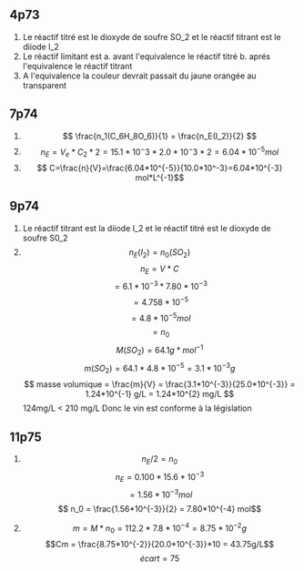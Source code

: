 ## 4p73

1. Le réactif titré est le dioxyde de soufre SO_2 et le réactif titrant est le diiode I_2
2. Le réactif limitant est
  a. avant l'equivalence le réactif titré
  b. aprés l'equivalence le réactif titrant
3. A l'equivalence la couleur devrait passait du jaune orangée au transparent

## 7p74
1. $$ \frac{n_1(C_6H_8O_6)}{1} = \frac{n_E(I_2)}{2} $$ 
2. $$ n_E=V_e*C_2*2=15.1*10^-3*2.0*10^-3*2=6.04*10^{-5} mol $$
3. $$ C=\frac{n}{V}=\frac{6.04*10^{-5}}{10.0*10^-3}=6.04*10^{-3} mol*L^{-1}$$

## 9p74
1. Le réactif titrant est la diiode I_2 et le réactif titré est le dioxyde de soufre S0_2
2. $$n_E(I_2) = n_0(SO_2) $$
   $$n_E = V*C$$
   $$= 6.1*10^{-3}*7.80*10^{-3} $$ 
   $$= 4.758*10^{-5} $$
   $$= 4.8*10^{-5} mol$$
   $$= n_0$$
   $$ M(SO_2) = 64.1 g*mol^{-1} $$
   $$ m(SO_2) = 64.1*4.8*10^{-5} = 3.1*10^{-3} g$$ 
   $$ masse volumique = \frac{m}{V} = \frac{3.1*10^{-3}}{25.0*10^{-3}} = 1.24*10^{-1} g/L = 1.24*10^{2} mg/L $$
   124mg/L < 210 mg/L 
   Donc le vin est conforme à la législation

## 11p75
1. $$n_E/2 = n_0$$
   $$ n_E = 0.100*15.6*10^{-3} $$
   $$    = 1.56*10^{-3} mol $$
   $$ n_0 = \frac{1.56*10^{-3}}{2} = 7.80*10^{-4} mol$$

2. $$m = M*n_0 = 112.2*7.8*10^{-4} = 8.75*10^{-2} g$$
   $$Cm = \frac{8.75*10^{-2}}{20.0*10^{-3}}*10 = 43.75g/L$$
   $$écart = 75%$$
